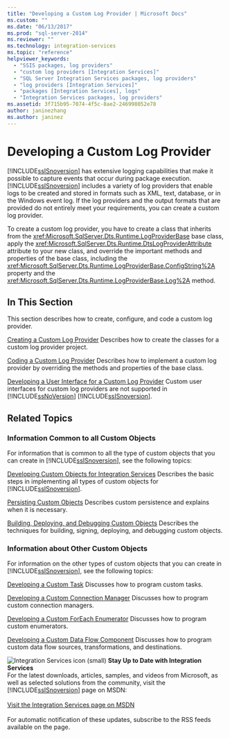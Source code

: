 ```yaml
---
title: "Developing a Custom Log Provider | Microsoft Docs"
ms.custom: ""
ms.date: "06/13/2017"
ms.prod: "sql-server-2014"
ms.reviewer: ""
ms.technology: integration-services
ms.topic: "reference"
helpviewer_keywords: 
  - "SSIS packages, log providers"
  - "custom log providers [Integration Services]"
  - "SQL Server Integration Services packages, log providers"
  - "log providers [Integration Services]"
  - "packages [Integration Services], logs"
  - "Integration Services packages, log providers"
ms.assetid: 3f715b95-7074-4f5c-8ae2-246998052e78
author: janinezhang
ms.author: janinez
---
```

# Developing a Custom Log Provider
  [!INCLUDE[ssISnoversion](../../../includes/ssisnoversion-md.md)] has extensive logging capabilities that make it possible to capture events that occur during package execution. [!INCLUDE[ssISnoversion](../../../includes/ssisnoversion-md.md)] includes a variety of log providers that enable logs to be created and stored in formats such as XML, text, database, or in the Windows event log. If the log providers and the output formats that are provided do not entirely meet your requirements, you can create a custom log provider.

 To create a custom log provider, you have to create a class that inherits from the <xref:Microsoft.SqlServer.Dts.Runtime.LogProviderBase> base class, apply the <xref:Microsoft.SqlServer.Dts.Runtime.DtsLogProviderAttribute> attribute to your new class, and override the important methods and properties of the base class, including the <xref:Microsoft.SqlServer.Dts.Runtime.LogProviderBase.ConfigString%2A> property and the <xref:Microsoft.SqlServer.Dts.Runtime.LogProviderBase.Log%2A> method.

## In This Section
 This section describes how to create, configure, and code a custom log provider.

 [Creating a Custom Log Provider](creating-a-custom-log-provider.md)
 Describes how to create the classes for a custom log provider project.

 [Coding a Custom Log Provider](coding-a-custom-log-provider.md)
 Describes how to implement a custom log provider by overriding the methods and properties of the base class.

 [Developing a User Interface for a Custom Log Provider](developing-a-user-interface-for-a-custom-log-provider.md)
 Custom user interfaces for custom log providers are not supported in [!INCLUDE[ssNoVersion](../../../includes/ssnoversion-md.md)] [!INCLUDE[ssISnoversion](../../../includes/ssisnoversion-md.md)].

## Related Topics

### Information Common to all Custom Objects
 For information that is common to all the type of custom objects that you can create in [!INCLUDE[ssISnoversion](../../../includes/ssisnoversion-md.md)], see the following topics:

 [Developing Custom Objects for Integration Services](../developing-custom-objects-for-integration-services.md)
 Describes the basic steps in implementing all types of custom objects for [!INCLUDE[ssISnoversion](../../../includes/ssisnoversion-md.md)].

 [Persisting Custom Objects](../persisting-custom-objects.md)
 Describes custom persistence and explains when it is necessary.

 [Building, Deploying, and Debugging Custom Objects](../building-deploying-and-debugging-custom-objects.md)
 Describes the techniques for building, signing, deploying, and debugging custom objects.

### Information about Other Custom Objects
 For information on the other types of custom objects that you can create in [!INCLUDE[ssISnoversion](../../../includes/ssisnoversion-md.md)], see the following topics:

 [Developing a Custom Task](../task/developing-a-custom-task.md)
 Discusses how to program custom tasks.

 [Developing a Custom Connection Manager](../connection-manager/developing-a-custom-connection-manager.md)
 Discusses how to program custom connection managers.

 [Developing a Custom ForEach Enumerator](../foreach-enumerator/developing-a-custom-foreach-enumerator.md)
 Discusses how to program custom enumerators.

 [Developing a Custom Data Flow Component](../data-flow/developing-a-custom-data-flow-component.md)
 Discusses how to program custom data flow sources, transformations, and destinations.

![Integration Services icon (small)](../../media/dts-16.gif "Integration Services icon (small)")  **Stay Up to Date with Integration Services**<br /> For the latest downloads, articles, samples, and videos from Microsoft, as well as selected solutions from the community, visit the [!INCLUDE[ssISnoversion](../../../includes/ssisnoversion-md.md)] page on MSDN:<br /><br /> [Visit the Integration Services page on MSDN](https://go.microsoft.com/fwlink/?LinkId=136655)<br /><br /> For automatic notification of these updates, subscribe to the RSS feeds available on the page.


